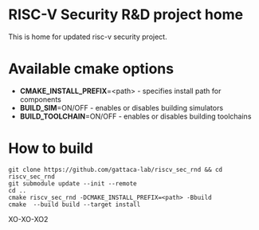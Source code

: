 # RISC-V Security R&D project home  
This is home for updated risc-v security project.  

# Available cmake options  
- **CMAKE_INSTALL_PREFIX**=\<path\> - specifies install path for components
- **BUILD_SIM**=ON/OFF - enables or disables building simulators  
- **BUILD_TOOLCHAIN**=ON/OFF - enables or disables building toolchains  

# How to build
```
git clone https://github.com/gattaca-lab/riscv_sec_rnd && cd riscv_sec_rnd
git submodule update --init --remote
cd ..
cmake riscv_sec_rnd -DCMAKE_INSTALL_PREFIX=<path> -Bbuild
cmake  --build build --target install
```

XO-XO-XO2
